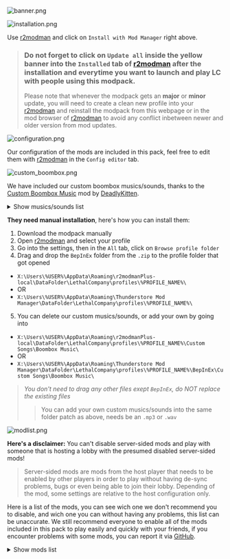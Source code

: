 ![banner.png](https://raw.githubusercontent.com/SKAREZ/FREAKS-Modpack/2.4.1/resources/img/banner.png)

![installation.png](https://raw.githubusercontent.com/SKAREZ/FREAKS-Modpack/2.4.1/resources/img/installation.png)

Use [r2modman](https://thunderstore.io/c/lethal-company/p/ebkr/r2modman/) and click on `Install with Mod Manager` right above.

> ### Do not forget to click on `Update all` inside the yellow banner into the `Installed` tab of [r2modman](https://thunderstore.io/c/lethal-company/p/ebkr/r2modman/) after the installation and everytime you want to launch and play LC with people using this modpack.
> Please note that whenever the modpack gets an **major** or **minor** update, you will need to create a clean new profile into your [r2modman](https://thunderstore.io/c/lethal-company/p/ebkr/r2modman/) and reinstall the modpack from this webpage or in the mod browser of [r2modman](https://thunderstore.io/c/lethal-company/p/ebkr/r2modman/) to avoid any conflict inbetween newer and older  version from mod updates.

![configuration.png](https://raw.githubusercontent.com/SKAREZ/FREAKS-Modpack/2.4.1/resources/img/configuration.png)

Our configuration of the mods are included in this pack, feel free to edit them with [r2modman](https://thunderstore.io/c/lethal-company/p/ebkr/r2modman/) in the `Config editor` tab.

![custom_boombox.png](https://raw.githubusercontent.com/SKAREZ/FREAKS-Modpack/2.4.1/resources/img/custom_boombox.png)

We have included our custom boombox musics/sounds, thanks to the [Custom Boombox Music](https://thunderstore.io/c/lethal-company/p/Steven/Custom_Boombox_Music/) mod by [DeadlyKitten](https://github.com/DeadlyKitten).

<details>
  <summary>Show musics/sounds list</summary>

+ [0bpm.mp3](https://audio.jukehost.co.uk/V2izPe5uZdrXXQMUG3JwWkIa47EiP708)
+ [1992-CRX.mp3](https://audio.jukehost.co.uk/irLjOq50HV5N46pWsQhhg2jNqvvOCKPR)
+ [Ah-ca-nn.mp3](https://audio.jukehost.co.uk/Vc1CXnt7s10t9A6Qb20NQHnvdZSCDAuy) (VOLUME WARNING)
+ [BAIXO.mp3](https://audio.jukehost.co.uk/i72fNIGUlkEyTl3OQ1vrdJnV1bZGcjMY)
+ [Chef.mp3](https://audio.jukehost.co.uk/KsEyEeVqy2MlzEXk8qEocuAYi38m1cO5)
+ [Did-you-pray-today.mp3](https://audio.jukehost.co.uk/LQCjys93TgTPrmAR7cevgHcqwLVabCsC)
+ [Earrape.mp3](https://audio.jukehost.co.uk/7IAT6tVXAlF5zusOby1ZckTz2nCRUL0G) (VOLUME WARNING)
+ [Everlong.mp3](https://audio.jukehost.co.uk/oqZF4xLJBhzKmwk8aryqzA4YgxydXJ1y)
+ [Farfadet-maléfique.mp3](https://audio.jukehost.co.uk/6gPldMOl23TCPeG06JsSC6qYEqfOTccp)
+ [Fortnite-battle-pass.mp3](https://audio.jukehost.co.uk/on7zieh4TSylOPAFoEJccnYmGWcp40si) (VOLUME WARNING)
+ [Francis-Saussice.mp3](https://audio.jukehost.co.uk/eFBT2iKKbuxIDjUP38TPexdC8coTUcX1) (VOLUME WARNING)
+ [Gay-ou-hétéro.mp3](https://audio.jukehost.co.uk/qoMozZQK2biBW0Y8xxRntLqMuIPqZvA4)
+ [help_urself.mp3](https://audio.jukehost.co.uk/GuKJIPv6J8VRlrpKJdXb9WaffqpwLlYy)
+ [jena-lee-mkX.mp3](https://audio.jukehost.co.uk/bGwlc9xcJhTweUzD4sApRtBZvTPmPdVq)
+ [Jester.mp3](https://audio.jukehost.co.uk/2Ffv1oLrKTVXdMXs2LyvsHa1QUDrP4ZC)
+ [JE-SUIS-MUSIK.mp3](https://audio.jukehost.co.uk/jpE6iSm1cAz3u1kOqQmlWf3sowtgP2ol)
+ [Le-chocolat-ou-les-noirs.mp3](https://audio.jukehost.co.uk/gxZ4T4tBSeHoprBsTGHHDYhtaZ3MJLob)
+ [Les-demons-de-minuit.mp3](https://audio.jukehost.co.uk/JI1klYKFPfktvsrvJZP0ZpSIjbRUNPaF)
+ [look-alike.mp3](https://audio.jukehost.co.uk/xtoPNnkRpmXpn87chafmtCl0ugICTvtv)
+ [M2LT.mp3](https://audio.jukehost.co.uk/c5sN9emtVaUIZeqFqsMjbYDhJEhZM8fk)
+ [Mal-au-ventre.mp3](https://audio.jukehost.co.uk/AoZGxfNPlRCk3qVpN3dD69GEq5DIZmuy)
+ [Metal-pipe.mp3](https://audio.jukehost.co.uk/xxMxhhkFMtQa9vVuzZfDvxNzDOIZY71U) (VOLUME WARNING)
+ [MONEY-ON-THE-DASH](https://audio.jukehost.co.uk/IYWzzoW12vSA4mNYyXNjAiYkN0swKvHF)
+ [Offline-!.mp3](https://audio.jukehost.co.uk/u3b3OSgQXWFXll3Rob166tK9jHzO3P61)
+ [Psychotic.mp3](https://audio.jukehost.co.uk/hzru5En5fP5JAV5EQrQDYBQ93RO0TIjs)
+ [Ta-gueule.mp3](https://audio.jukehost.co.uk/Gh4jlAjVLRhbenEyLmyMhxuOsKvMBYZt) (VOLUME WARNING)
+ [Tekno.mp3](https://audio.jukehost.co.uk/v2c4puIPAc58HRo8NGuXD4JhhQhvlPoi) (VOLUME WARNING)
+ [The-Spectre.mp3](https://audio.jukehost.co.uk/FXXHNom9n5e042TOEdaksMvD1xpayF4z)
+ [Thomas.mp3](https://audio.jukehost.co.uk/6aWAhbcgjx3RLveWulCNDW1l9LTgJ6Ld) (VOLUME WARNING)
+ [vivienne-westwood.mp3](https://audio.jukehost.co.uk/8dnZ14IVJPUBjkoP41P9Q7K7xCHlLFKV)
+ [WASTE.mp3](https://audio.jukehost.co.uk/MZ9WUsaVcCDfxP3XPgwvZkXniWdn5T0k)

</details>

**They need manual installation**, here's how you can install them:

1. Download the modpack manually
2. Open [r2modman](https://thunderstore.io/c/lethal-company/p/ebkr/r2modman/) and select your profile
3. Go into the settings, then in the `All` tab, click on `Browse profile folder`
4. Drag and drop the `BepInEx` folder from the `.zip` to the profile folder that got opened
  + `X:\Users\%USER%\AppData\Roaming\r2modmanPlus-local\DataFolder\LethalCompany\profiles\%PROFILE_NAME%\`
  + OR
  + `X:\Users\%USER%\AppData\Roaming\Thunderstore Mod Manager\DataFolder\LethalCompany\profiles\%PROFILE_NAME%\`
5. You can delete our custom musics/sounds, or add your own by going into
  + `X:\Users\%USER%\AppData\Roaming\r2modmanPlus-local\DataFolder\LethalCompany\profiles\%PROFILE_NAME%\Custom Songs\Boombox Music\`
  + OR
  + `X:\Users\%USER%\AppData\Roaming\Thunderstore Mod Manager\DataFolder\LethalCompany\profiles\%PROFILE_NAME%\BepInEx\Custom Songs\Boombox Music\`

> *You don't need to drag any other files exept `BepInEx`, do NOT replace the existing files*
>> You can add your own custom musics/sounds into the same folder patch as above, needs be an `.mp3` or `.wav`

![modlist.png](https://raw.githubusercontent.com/SKAREZ/FREAKS-Modpack/2.4.1/resources/img/modlist.png)

**Here's a disclaimer:** You can't disable server-sided mods and play with someone that is hosting a lobby with the presumed disabled server-sided mods!

> Server-sided mods are mods from the host player that needs to be enabled by other players in order to play without having de-sync problems, bugs or even being able to join their lobby. Depending of the mod, some settings are relative to the host configuration only.

Here is a list of the mods, you can see wich one we don't recommend you to disable, and wich one you can without having any problems, this list can be unaccurate. We still recommend everyone to enable all of the mods included in this pack to play easily and quickly with your friends, if you encounter problems with some mods, you can report it via [GitHub](https://github.com/SKAREZ/FREAKS-Modpack/issues).

<details>
  <summary>Show mods list</summary>

### `🟢 Yes` `🔴 No` `⚡ Host Need`
|Mod Name|Disableable|
|:--------|:--------:|
|[LC_API](https://thunderstore.io/c/lethal-company/p/2018/LC_API/)|🔴|
|[VoiceHUD](https://thunderstore.io/c/lethal-company/p/5Bit/VoiceHUD/)|🟢|
|[FPSSpectate](https://thunderstore.io/c/lethal-company/p/5Bit/FPSSpectate/)|🟢|
|[LethalConfig](https://thunderstore.io/c/lethal-company/p/AinaVT/LethalConfig/)|🟢|
|[DiscountAlert](https://thunderstore.io/c/lethal-company/p/akechii/DiscountAlert/)|🟢|
|[QuickRestart](https://thunderstore.io/c/lethal-company/p/AllToasters/QuickRestart/)|🔴⚡|
|[SpectateEnemies](https://thunderstore.io/c/lethal-company/p/AllToasters/SpectateEnemies/)|🔴⚡|
|[LateCompany](https://thunderstore.io/c/lethal-company/p/anormaltwig/LateCompany/)|🔴⚡|
|[Backrooms](https://thunderstore.io/c/lethal-company/p/Backrooms/Backrooms/)|🔴⚡|
|[BepInExPack](https://thunderstore.io/c/lethal-company/p/BepInEx/BepInExPack/)|🔴|
|[LCBetterClock](https://thunderstore.io/c/lethal-company/p/BlueAmulet/LCBetterClock/)|🟢|
|[FixRPCLag](https://thunderstore.io/c/lethal-company/p/Bobbie/FixRPCLag/)|🟢|
|[CustomTranslatorCharLimit](https://thunderstore.io/c/lethal-company/p/boring/CustomTranslatorCharLimit/)|🔴⚡|
|[MasterKey](https://thunderstore.io/c/lethal-company/p/boxofbiscuits97/MasterKey/)|🔴⚡|
|[KarmaForBeingAnnoying](https://thunderstore.io/c/lethal-company/p/CTMods/KarmaForBeingAnnoying/)|🔴⚡|
|[MoreItems](https://thunderstore.io/c/lethal-company/p/Drakorle/MoreItems/)|🔴⚡|
|[EladsHUD](https://thunderstore.io/c/lethal-company/p/EladNLG/EladsHUD/)|🟢|
|[Coroner](https://thunderstore.io/c/lethal-company/p/EliteMasterEric/Coroner/)|🔴⚡|
|[LethalLib](https://thunderstore.io/c/lethal-company/p/Evaisa/LethalLib/)|🔴⚡|
|[HookGenPatcher](https://thunderstore.io/c/lethal-company/p/Evaisa/HookGenPatcher/)|🔴⚡|
|[LethalThings](https://thunderstore.io/c/lethal-company/p/Evaisa/LethalThings/)|🔴⚡|
|[LethalPosters](https://thunderstore.io/c/lethal-company/p/femboytv/LethalPosters/)|🟢|
|[DetailedScan](https://thunderstore.io/c/lethal-company/p/fivetoofive/DetailedScan/)|🔴⚡|
|[ReservedFlashlightSlot](https://thunderstore.io/c/lethal-company/p/FlipMods/ReservedFlashlightSlot/)|🔴⚡|
|[ReservedWalkieSlot](https://thunderstore.io/c/lethal-company/p/FlipMods/ReservedWalkieSlot/)|🔴⚡|
|[HotbarPlus](https://thunderstore.io/c/lethal-company/p/FlipMods/HotbarPlus/)|🔴⚡|
|[ReservedItemSlotCore](https://thunderstore.io/c/lethal-company/p/FlipMods/ReservedItemSlotCore/)|🔴⚡|
|[ObjectVolumeController](https://thunderstore.io/c/lethal-company/p/FlipMods/ObjectVolumeController/)|🟢|
|[FasterItemDropship](https://thunderstore.io/c/lethal-company/p/FlipMods/FasterItemDropship/)|🔴⚡|
|[MoreBlood](https://thunderstore.io/c/lethal-company/p/FlipMods/MoreBlood/)|🟢|
|[LetMeLookDown](https://thunderstore.io/c/lethal-company/p/FlipMods/LetMeLookDown/)|🔴|
|[TooManyEmotes](https://thunderstore.io/c/lethal-company/p/FlipMods/TooManyEmotes/)|🔴|
|[SuitsPlus](https://thunderstore.io/c/lethal-company/p/FREAKS/SuitsPlus/)|🟢|
|[Hold_Scan_Button](https://thunderstore.io/c/lethal-company/p/FutureSavior/Hold_Scan_Button/)|🟢|
|[Boombox_Sync_Fix](https://thunderstore.io/c/lethal-company/p/FutureSavior/Boombox_Sync_Fix/)|🔴|
|[ScannablePlayerItems](https://thunderstore.io/c/lethal-company/p/Graze/ScannablePlayerItems/)|🟢|
|[SuitSaver](https://thunderstore.io/c/lethal-company/p/Hexnet111/SuitSaver/)|🟢|
|[MaskedEnemyOverhaul](https://thunderstore.io/c/lethal-company/p/HomelessGinger/MaskedEnemyOverhaul/)|🔴⚡|
|[Diversity](https://thunderstore.io/c/lethal-company/p/IntegrityChaos/Diversity/)|🔴⚡|
|[Corporate_Restructure](https://thunderstore.io/c/lethal-company/p/Jamil/Corporate_Restructure/)|🟢|
|[NeedyCats](https://thunderstore.io/c/lethal-company/p/Jordo/NeedyCats/)|🔴⚡|
|[GamblingMachineAtTheCompany](https://thunderstore.io/c/lethal-company/p/JunLethalCompanyGamblingMachineAtTheCompany/)|🔴⚡|
|[InfiniteEmote](https://thunderstore.io/c/lethal-company/p/KlutzyBubbles/InfiniteEmote/)|🔴|
|[DissonanceLagFix](https://thunderstore.io/c/lethal-company/p/linkoid/DissonanceLagFix/)|🟢|
|[Lategame_Upgrades](https://thunderstore.io/c/lethal-company/p/malco/Lategame_Upgrades/)|🔴⚡|
|[BuyableShotgun](https://thunderstore.io/c/lethal-company/p/MegaPiggy/BuyableShotgun/)|🔴⚡|
|[BuyableShotgunShells](https://thunderstore.io/c/lethal-company/p/MegaPiggy/BuyableShotgunShells/)|🔴⚡|
|[PushCompany](https://thunderstore.io/c/lethal-company/p/Midge/PushCompany/)|🔴⚡|
|[JumpDelayPatch](https://thunderstore.io/c/lethal-company/p/monkes_mods/JumpDelayPatch/)|🔴|
|[HidePlayerNames](https://thunderstore.io/c/lethal-company/p/Monkeytype/HidePlayerNames/)|🔴|
|[HideChat](https://thunderstore.io/c/lethal-company/p/Monkeytype/HideChat/)|🟢|
|[EnhancedRadarBooster](https://thunderstore.io/c/lethal-company/p/MrHydralisk/EnhancedRadarBooster/)|🔴⚡|
|[TerminalApi](https://thunderstore.io/c/lethal-company/p/NotAtomicBomb/TerminalApi/)|🔴|
|[MoreCompany](https://thunderstore.io/c/lethal-company/p/notnotnotswipez/MoreCompany/)|🔴⚡|
|[IntroTweaks](https://thunderstore.io/c/lethal-company/p/Owen3H/IntroTweaks/)|🟢|
|[Runtime_Netcode_Patcher](https://thunderstore.io/c/lethal-company/p/Ozone/Runtime_Netcode_Patcher/)|🔴|
|[BepInUtils](https://thunderstore.io/c/lethal-company/p/Ozone/BepInUtils/)|🔴|
|[BetterItemScan](https://thunderstore.io/c/lethal-company/p/PopleZoo/BetterItemScan/)|🟢|
|[EnhancedSpectator](https://thunderstore.io/c/lethal-company/p/PXC/EnhancedSpectator/)|🔴|
|[MirrorDecor](https://thunderstore.io/c/lethal-company/p/quackandcheese/MirrorDecor/)|🔴⚡|
|[Helmet_Cameras](https://thunderstore.io/c/lethal-company/p/RickArg/Helmet_Cameras/)|🟢|
|[FOV_Adjust](https://thunderstore.io/c/lethal-company/p/Rozebud/FOV_Adjust/)|🟢|
|[Skinwalkers](https://thunderstore.io/c/lethal-company/p/RugbugRedfern/Skinwalkers/)|🟢|
|[InputUtils](https://thunderstore.io/c/lethal-company/p/Rune580/LethalCompany_InputUtils/)|🔴|
|[Buy_Any_Ship_Decoration](https://thunderstore.io/c/lethal-company/p/Sant5050/Buy_Any_Ship_Decoration/)|🔴⚡|
|[Permanent_Ladder](https://thunderstore.io/c/lethal-company/p/Silvercore/Permanent_Ladder/)|🔴⚡|
|[More_Emotes](https://thunderstore.io/c/lethal-company/p/Sligili/More_Emotes/)|🔴|
|[HDLethalCompany](https://thunderstore.io/c/lethal-company/p/Sligili/HDLethalCompany/)|🟢|
|[Custom_Boombox_Music](https://thunderstore.io/c/lethal-company/p/Steven/Custom_Boombox_Music/)|🟢|
|[YippeeMod](https://thunderstore.io/c/lethal-company/p/sunnobunno/YippeeMod/)|🟢|
|[AlwaysHearActiveTalkies](https://thunderstore.io/c/lethal-company/p/Suskitech/AlwaysHearActiveWalkies/)|🟢|
|[HideModList](https://thunderstore.io/c/lethal-company/p/Sv_Matt/HideModList/)|🟢|
|[BetterSprayPaint](https://thunderstore.io/c/lethal-company/p/taffyko/BetterSprayPaint/)|🔴⚡|
|[CoilHeadStare](https://thunderstore.io/c/lethal-company/p/TwinDimensionalProductions/CoilHeadStare/)|🟢|
|[TooManySuits](https://thunderstore.io/c/lethal-company/p/Verity/TooManySuits/)|🟢|
|[Mimics](https://thunderstore.io/c/lethal-company/p/x753/Mimics/)|🔴⚡|
|[More_Suits](https://thunderstore.io/c/lethal-company/p/x753/More_Suits/)|🟢|
|[PathfindingLagFix](https://thunderstore.io/c/lethal-company/p/Zaggy1024/PathfindingLagFix/)|🔴⚡|

</details>
